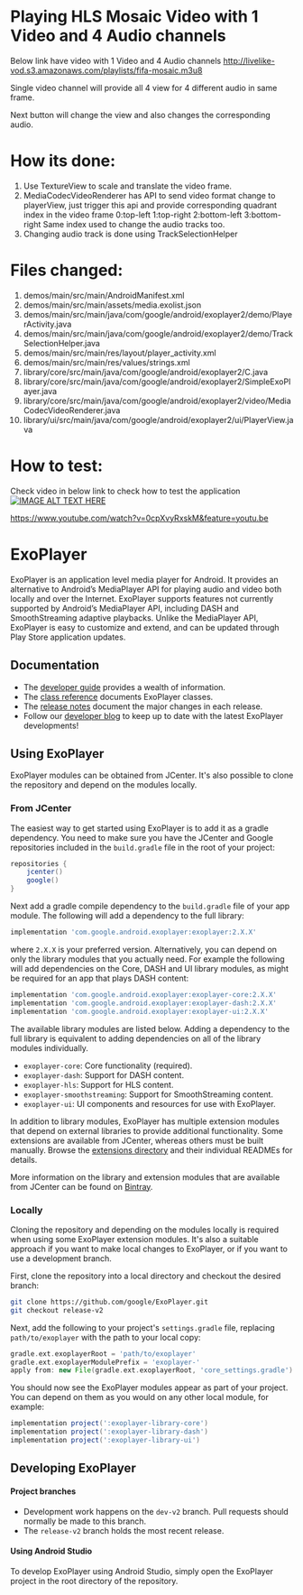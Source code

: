 # Playing HLS Mosaic Video with 1 Video and 4 Audio channels #

Below link have video with 1 Video and 4 Audio channels
http://livelike-vod.s3.amazonaws.com/playlists/fifa-mosaic.m3u8

Single video channel will provide all 4 view for 4 different audio in same frame.

Next button will change the view and also changes the corresponding audio.

# How its done:
1. Use TextureView to scale and translate the video frame.
2. MediaCodecVideoRenderer has API to send video format change to playerView, just trigger this api and provide corresponding quadrant index
   in the video frame
   0:top-left 1:top-right 2:bottom-left 3:bottom-right
   Same index used to change the audio tracks too.
3. Changing audio track is done using TrackSelectionHelper


# Files changed:
1.  demos/main/src/main/AndroidManifest.xml
2.  demos/main/src/main/assets/media.exolist.json
3.  demos/main/src/main/java/com/google/android/exoplayer2/demo/PlayerActivity.java
4.  demos/main/src/main/java/com/google/android/exoplayer2/demo/TrackSelectionHelper.java
5.  demos/main/src/main/res/layout/player_activity.xml
6.  demos/main/src/main/res/values/strings.xml
7.  library/core/src/main/java/com/google/android/exoplayer2/C.java
8.  library/core/src/main/java/com/google/android/exoplayer2/SimpleExoPlayer.java
9.  library/core/src/main/java/com/google/android/exoplayer2/video/MediaCodecVideoRenderer.java
10. library/ui/src/main/java/com/google/android/exoplayer2/ui/PlayerView.java


# How to test:

Check video in below link to check how to test the application
[![IMAGE ALT TEXT HERE](https://github.com/Kirancd/ExoPlayer-1/blob/release-v2/youtubeVideo.png)](https://www.youtube.com/watch?v=0cpXvyRxskM&feature=youtu.be)

https://www.youtube.com/watch?v=0cpXvyRxskM&feature=youtu.be

# ExoPlayer #

ExoPlayer is an application level media player for Android. It provides an
alternative to Android’s MediaPlayer API for playing audio and video both
locally and over the Internet. ExoPlayer supports features not currently
supported by Android’s MediaPlayer API, including DASH and SmoothStreaming
adaptive playbacks. Unlike the MediaPlayer API, ExoPlayer is easy to customize
and extend, and can be updated through Play Store application updates.

## Documentation ##

* The [developer guide][] provides a wealth of information.
* The [class reference][] documents ExoPlayer classes.
* The [release notes][] document the major changes in each release.
* Follow our [developer blog][] to keep up to date with the latest ExoPlayer
  developments!

[developer guide]: https://google.github.io/ExoPlayer/guide.html
[class reference]: https://google.github.io/ExoPlayer/doc/reference
[release notes]: https://github.com/google/ExoPlayer/blob/release-v2/RELEASENOTES.md
[developer blog]: https://medium.com/google-exoplayer

## Using ExoPlayer ##

ExoPlayer modules can be obtained from JCenter. It's also possible to clone the
repository and depend on the modules locally.

### From JCenter ###

The easiest way to get started using ExoPlayer is to add it as a gradle
dependency. You need to make sure you have the JCenter and Google repositories
included in the `build.gradle` file in the root of your project:

```gradle
repositories {
    jcenter()
    google()
}
```

Next add a gradle compile dependency to the `build.gradle` file of your app
module. The following will add a dependency to the full library:

```gradle
implementation 'com.google.android.exoplayer:exoplayer:2.X.X'
```

where `2.X.X` is your preferred version. Alternatively, you can depend on only
the library modules that you actually need. For example the following will add
dependencies on the Core, DASH and UI library modules, as might be required for
an app that plays DASH content:

```gradle
implementation 'com.google.android.exoplayer:exoplayer-core:2.X.X'
implementation 'com.google.android.exoplayer:exoplayer-dash:2.X.X'
implementation 'com.google.android.exoplayer:exoplayer-ui:2.X.X'
```

The available library modules are listed below. Adding a dependency to the full
library is equivalent to adding dependencies on all of the library modules
individually.

* `exoplayer-core`: Core functionality (required).
* `exoplayer-dash`: Support for DASH content.
* `exoplayer-hls`: Support for HLS content.
* `exoplayer-smoothstreaming`: Support for SmoothStreaming content.
* `exoplayer-ui`: UI components and resources for use with ExoPlayer.

In addition to library modules, ExoPlayer has multiple extension modules that
depend on external libraries to provide additional functionality. Some
extensions are available from JCenter, whereas others must be built manually.
Browse the [extensions directory][] and their individual READMEs for details.

More information on the library and extension modules that are available from
JCenter can be found on [Bintray][].

[extensions directory]: https://github.com/google/ExoPlayer/tree/release-v2/extensions/
[Bintray]: https://bintray.com/google/exoplayer

### Locally ###

Cloning the repository and depending on the modules locally is required when
using some ExoPlayer extension modules. It's also a suitable approach if you
want to make local changes to ExoPlayer, or if you want to use a development
branch.

First, clone the repository into a local directory and checkout the desired
branch:

```sh
git clone https://github.com/google/ExoPlayer.git
git checkout release-v2
```

Next, add the following to your project's `settings.gradle` file, replacing
`path/to/exoplayer` with the path to your local copy:

```gradle
gradle.ext.exoplayerRoot = 'path/to/exoplayer'
gradle.ext.exoplayerModulePrefix = 'exoplayer-'
apply from: new File(gradle.ext.exoplayerRoot, 'core_settings.gradle')
```

You should now see the ExoPlayer modules appear as part of your project. You can
depend on them as you would on any other local module, for example:

```gradle
implementation project(':exoplayer-library-core')
implementation project(':exoplayer-library-dash')
implementation project(':exoplayer-library-ui')
```

## Developing ExoPlayer ##

#### Project branches ####

* Development work happens on the `dev-v2` branch. Pull requests should
  normally be made to this branch.
* The `release-v2` branch holds the most recent release.

#### Using Android Studio ####

To develop ExoPlayer using Android Studio, simply open the ExoPlayer project in
the root directory of the repository.

